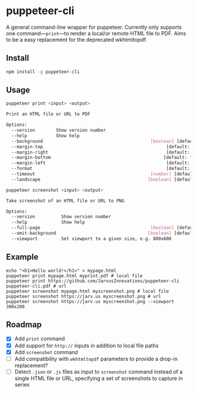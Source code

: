 # puppeteer-cli

A general command-line wrapper for puppeteer. Currently only supports one command—`print`—to render a local/or remote HTML file to PDF. Aims to be a easy replacement for the deprecated wkhtmltopdf.

## Install

```bash
npm install -g puppeteer-cli
```

## Usage

```bash
puppeteer print <input> <output>

Print an HTML file or URL to PDF

Options:
  --version        Show version number                                 [boolean]
  --help           Show help                                           [boolean]
  --background                                         [boolean] [default: true]
  --margin-top                                               [default: "6.25mm"]
  --margin-right                                             [default: "6.25mm"]
  --margin-bottom                                           [default: "14.11mm"]
  --margin-left                                              [default: "6.25mm"]
  --format                                                   [default: "Letter"]
  --timeout                                            [number] [default: 30000]
  --landscape                                         [boolean] [default: false]
```

```bash
puppeteer screenshot <input> <output>

Take screenshot of an HTML file or URL to PNG

Options:
  --version          Show version number                               [boolean]
  --help             Show help                                         [boolean]
  --full-page                                          [boolean] [default: true]
  --omit-background                                   [boolean] [default: false]
  --viewport         Set viewport to a given size, e.g. 800x600         [string]
```

## Example

``` shell
echo "<h1>Hello world!</h1>" > mypage.html
puppeteer print mypage.html myprint.pdf # local file
puppeteer print https://github.com/JarvusInnovations/puppeteer-cli puppeteer-cli.pdf # url
puppeteer screenshot mypage.html myscreenshot.png # local file
puppeteer screenshot https://jarv.us myscreenshot.png # url
puppeteer screenshot https://jarv.us myscreenshot.png --viewport 300x200
```

## Roadmap

- [X] Add `print` command
- [X] Add support for `http://` inputs in addition to local file paths
- [X] Add `screenshot` command
- [ ] Add compatibility with `wkhtmltopdf` parameters to provide a drop-in replacement?
- [ ] Detect `.json` or `.js` files as input to `screenshot` command instead of a single HTML file or URL, specifying a set of screenshots to capture in series
